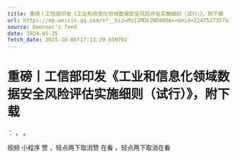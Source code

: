 ```yaml
---
title: 重磅丨工信部印发《工业和信息化领域数据安全风险评估实施细则（试行）》，附下载
url: https://mp.weixin.qq.com/s?__biz=MzI2MDk2NDA0OA==&mid=2247527357&idx=1&sn=7685dc8a2e09ea8192c25ac90507f870
source: Doonsec's feed
date: 2024-05-25
fetch_date: 2025-10-06T17:13:39.659702
---
```


# 重磅丨工信部印发《工业和信息化领域数据安全风险评估实施细则（试行）》，附下载

：
，
。

视频
小程序
赞
，轻点两下取消赞
在看
，轻点两下取消在看